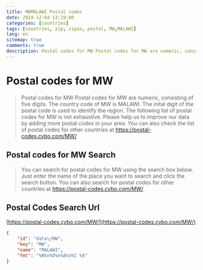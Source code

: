```yaml
---
title: MWMALAWI Postal codes 
date: 2024-12-04 13:19:00
categories: [countries]
tags: [countries, zip, zipex, postal, MW,MALAWI]
lang: en
sitemap: true
comments: true
description: Postal codes for MW Postal codes for MW are numeric, consisting of five digits. The country code of MW is MALAWI. The inital digit of the postal code is used to identify the region. The following list of postal codes for MW is not exhaustive. Please help us to improve our data by adding more postal codes in your area. You can also check the list of postal codes for other countries at https://postal-codes.cybo.com/MW/
---
```


# Postal codes for MW
> Postal codes for MW Postal codes for MW are numeric, consisting of five digits. The country code of MW is MALAWI. The inital digit of the postal code is used to identify the region. The following list of postal codes for MW is not exhaustive. Please help us to improve our data by adding more postal codes in your area. You can also check the list of postal codes for other countries at https://postal-codes.cybo.com/MW/

## Postal codes for MW Search 
> You can search for postal codes for MW using the search box below. Just enter the name of the place you want to search and click the search button. You can also search for postal codes for other countries at https://postal-codes.cybo.com/MW/

## Postal Codes Search Url

[https://postal-codes.cybo.com/MW/](https://postal-codes.cybo.com/MW/)
```json
{
    "id": "data\/MW",
    "key": "MW",
    "name": "MALAWI",
    "fmt": "%N%n%O%n%A%n%C %X"
}
```
